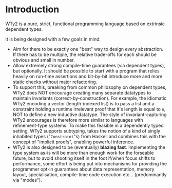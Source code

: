 # Introduction

WTy2 is a pure, strict, functional programming language based on extrinsic dependent types.

It is being designed with a few goals in mind:

- Aim for there to be exactly one "best" way to design every abstraction. If there has to be multiple, the relative trade-offs for each should be obvious and small in number.
- Allow extremely strong compile-time guarantees (via dependent types), but optionally. It should be possible to start with a program that relies heavily on run-time assertions and bit-by-bit introduce more and more static checks without major refactoring.
- To support this, breaking from common philosophy on dependent types, WTy2 does NOT encourage creating many separate datatypes to maintain invariants (correct-by-construction). For example, the idiomatic WTy2 encoding a vector (length-indexed list) is to pass a list and a constraint holding a runtime irrelevant proof that it's length is equal to `n`, NOT to define a new inductive datatype. The style of invariant-capturing WTy2 encourages is therefore more similar to languages with refinement-type systems. To make this feasible in a dependently typed setting, WTy2 supports subtyping, takes the notion of a kind of singly inhabited types ("`Constraint`"s) from Haskell and combines this with the concept of "implicit proofs", enabling powerful inference.
- WTy2 is also designed to be (eventually) **blazing fast**. Implementing the type system as-is will be more than enough work for the forseable future, but to avoid shooting itself in the foot if/when focus shifts to performance, some effort is being put into mechanisms for providing the programmer opt-in guarantees about data representation, memory layout, specialisation, compile-time code execution etc... (predominantly via "modes").

